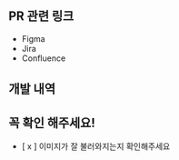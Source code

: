## PR 관련 링크
<!-- Figma , Jira , Confluence 각 페이지가 있으면 참조해주세요. -->
  - Figma
  - Jira
  - Confluence

## 개발 내역
<!-- EX) 허위 매물 이미지 추가 관련 화면 및 기능 추가 -->

## 꼭 확인 해주세요!
<!-- EX) -[] 이미지가 잘 불러와지는지 확인해주세요 -->
- [ x ] 이미지가 잘 불러와지는지 확인해주세요
